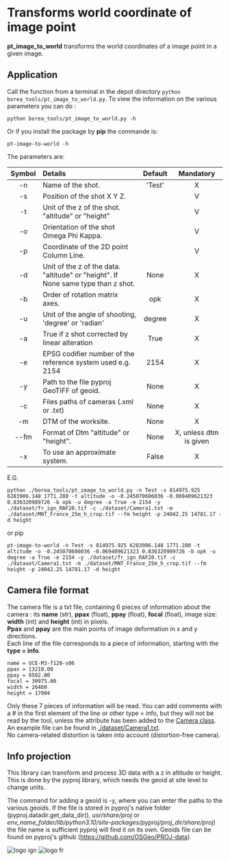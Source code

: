 # Transforms world coordinate of image point

**pt_image_to_world** transforms the world coordinates of a image point in a given image.

## Application

Call the function from a terminal in the depot directory `python borea_tools/pt_image_to_world.py`. To view the information on the various parameters you can do : 

```python borea_tools/pt_image_to_world.py -h``` 

Or if you install the package by **pip** the commande is:

```pt-image-to-world -h```

The parameters are:

| Symbol | Details | Default | Mandatory |
| :----: | :------ | :-----: | :-------: |
| -n | Name of the shot. | 'Test' | X |
| -s | Position of the shot X Y Z. |  | V |
| -t | Unit of the z of the shot. "altitude" or "height" |  | V |
| -o | Orientation of the shot Omega Phi Kappa.|  | V |
| -p | Coordinate of the 2D point Column Line. |  | V |
| -d | Unit of the z of the data. "altitude" or "height". If None same type than z shot. | None | X |
| -b | Order of rotation matrix axes. | opk | X |
| -u | Unit of the angle of shooting, 'degree' or 'radian' | degree | X |
| -a | True if z shot corrected by linear alteration | True | X |
| -e | EPSG codifier number of the reference system used e.g. 2154 | 2154 | X |
| -y | Path to the file pyproj GeoTIFF of geoid. | None | X |
| -c | Files paths of cameras (.xml or .txt) | None | X |
| -m | DTM of the worksite. | None | X |
| --fm | Format of Dtm "altitude" or "height". | None | X, unless dtm is given |
| -x | To use an approximate system. | False | X |

E.G.
```
python ./borea_tools/pt_image_to_world.py -n Test -s 814975.925 6283986.148 1771.280 -t altitude -o -0.245070686036 -0.069409621323 0.836320989726 -b opk -u degree -a True -e 2154 -y ./dataset/fr_ign_RAF20.tif -c ./dataset/Camera1.txt -m ./dataset/MNT_France_25m_h_crop.tif --fm height -p 24042.25 14781.17 -d height
```
or pip
```
pt-image-to-world -n Test -s 814975.925 6283986.148 1771.280 -t altitude -o -0.245070686036 -0.069409621323 0.836320989726 -b opk -u degree -a True -e 2154 -y ./dataset/fr_ign_RAF20.tif -c ./dataset/Camera1.txt -m ./dataset/MNT_France_25m_h_crop.tif --fm height -p 24042.25 14781.17 -d height
```

## Camera file format

The camera file is a txt file, containing 6 pieces of information about the camera : its **name** (str), **ppax** (float), **ppay** (float), **focal** (float), image size: **width** (int) and **height** (int) in pixels.  
**Ppax** and **ppay** are the main points of image deformation in x and y directions.  
Each line of the file corresponds to a piece of information, starting with the **type = info**.
```
name = UCE-M3-f120-s06
ppax = 13210.00
ppay = 8502.00
focal = 30975.00
width = 26460
height = 17004
```
Only these 7 pieces of information will be read. You can add comments with a # in the first element of the line or other type = info, but they will not be read by the tool, unless the attribute has been added to the [Camera class](../../borea/datastruct/camera.py).
An example file can be found in [./dataset/Camera1.txt](../../dataset/Camera1.txt).  
No camera-related distortion is taken into account (distortion-free camera).

## Info projection

This library can transform and process 3D data with a z in altitude or height. This is done by the pyproj library, which needs the geoid at site level to change units.

The command for adding a geoid is -y, where you can enter the paths to the various geoids. If the file is stored in pyproj's native folder (pyproj.datadir.get_data_dir(), *usr/share/proj* or *env_name_folder/lib/python3.10/site-packages/pyproj/proj_dir/share/proj*) the file name is sufficient pyproj will find it on its own. 
Geoids file can be found on pyproj's github (https://github.com/OSGeo/PROJ-data).

![logo ign](../../docs/image/logo_ign.png) ![logo fr](../../docs/image/Republique_Francaise_Logo.png)